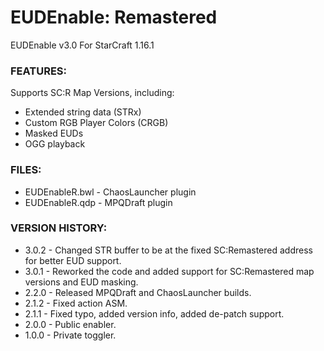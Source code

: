 # EUDEnable: Remastered
EUDEnable v3.0
For StarCraft 1.16.1

### FEATURES:
Supports SC:R Map Versions, including:
- Extended string data (STRx)
- Custom RGB Player Colors (CRGB)
- Masked EUDs
- OGG playback

### FILES:
- EUDEnableR.bwl - ChaosLauncher plugin
- EUDEnableR.qdp - MPQDraft plugin

### VERSION HISTORY:
- 3.0.2 - Changed STR buffer to be at the fixed SC:Remastered address for better EUD support.
- 3.0.1 - Reworked the code and added support for SC:Remastered map versions and EUD masking.
- 2.2.0 - Released MPQDraft and ChaosLauncher builds.
- 2.1.2 - Fixed action ASM.
- 2.1.1 - Fixed typo, added version info, added de-patch support.
- 2.0.0 - Public enabler.
- 1.0.0 - Private toggler.
